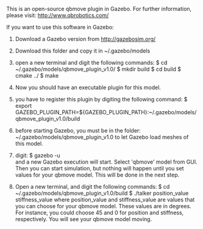 This is an open-source qbmove plugin in Gazebo. For further information,
please visit: http://www.qbrobotics.com/

If you want to use this software in Gazebo:

1) Download a Gazebo version from http://gazebosim.org/

2) Download this folder and copy it in ~/.gazebo/models

3) open a new terminal and digit the following commands: 
          $ cd ~/.gazebo/models/qbmove_plugin_v1.0/
          $ mkdir build
          $ cd build
          $ cmake ../
          $ make
           
4) Now you should have an executable plugin for this model. 

5) you have to register this plugin by digiting the following command: 
          $ export GAZEBO_PLUGIN_PATH=${GAZEBO_PLUGIN_PATH}:~/.gazebo/models/qbmove_plugin_v1.0/build
           
6) before starting Gazebo, you must be in the folder: ~/.gazebo/models/qbmove_plugin_v1.0
   to let Gazebo load meshes of this model. 
   
7) digit: $ gazebo -u  
   and a new Gazebo execution will start. Select 'qbmove' model from GUI. Then you can start simulation,
   but nothing will happen until you set values for your qbmove model. This will be done in the next step.
   
8) Open a new terminal, and digit the following commands: 
      $ cd  ~/.gazebo/models/qbmove_plugin_v1.0/build
      $ ./talker position_value stiffness_value
   where position_value and stiffness_value are values that you can choose for your qbmove model. 
   These values are in degrees. For instance, you could choose 45 and 0 for position and stiffness, respectively.
   You will see your qbmove model moving.
